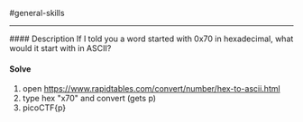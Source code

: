 #general-skills
<hr>
#### Description
If I told you a word started with 0x70 in hexadecimal, what would it start with in ASCII?

#### Solve
1. open https://www.rapidtables.com/convert/number/hex-to-ascii.html
2. type hex "x70" and convert (gets p)
3. picoCTF{p}